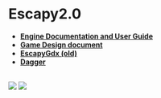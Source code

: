 # Escapy2.0 
   * <a href="https://github.com/henryco/Escapy2.0/blob/master/engine/doc/tex/Escapy2Doc.pdf">**Engine Documentation and User Guide**</a>
   * <a href="https://github.com/henryco/Escapy-des-doc">**Game Design document**</a>
   * <a href="https://github.com/henryco/Escapy">**EscapyGdx (old)**</a>
   * <a href="http://square.github.io/dagger/">**Dagger**</a>
<br>

<img src="https://raw.githubusercontent.com/henryco/Escapy/master/promo/esWeather.png" />
<img src="https://raw.githubusercontent.com/henryco/Escapy/master/promo/ims3.png" />
